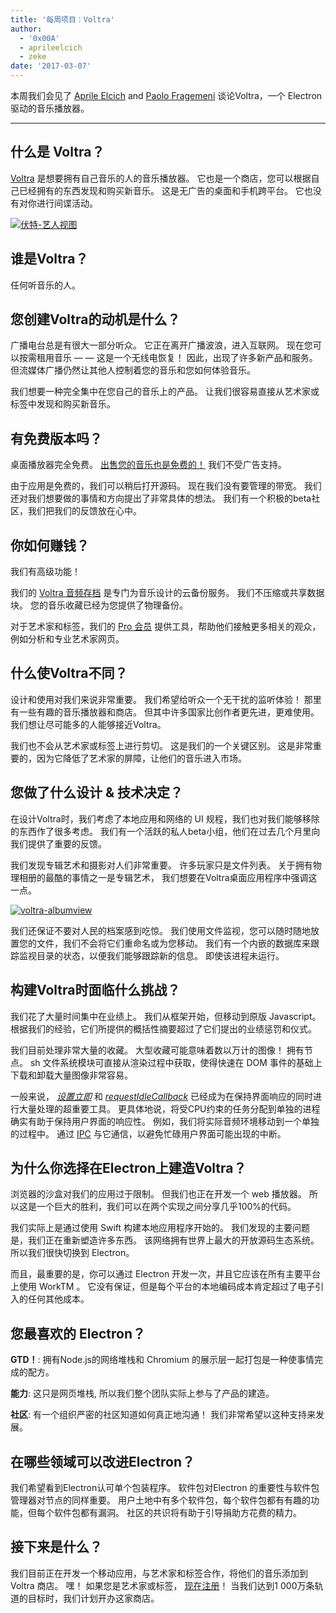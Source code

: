 ```yaml
---
title: '每周项目：Voltra'
author:
  - '0x00A'
  - aprileelcich
  - zeke
date: '2017-03-07'
---
```


本周我们会见了 [Aprile Elcich](https://twitter.com/aprileelcich) and [Paolo Fragemeni](https://twitter.com/0x00A) 谈论Voltra，一个 Electron驱动的音乐播放器。

---

## 什么是 Voltra？

[Voltra](https://voltra.co/) 是想要拥有自己音乐的人的音乐播放器。 它也是一个商店，您可以根据自己已经拥有的东西发现和购买新音乐。 这是无广告的桌面和手机跨平台。 它也没有对你进行间谍活动。

[![伏特-艺人视图](https://cloud.githubusercontent.com/assets/2289/23670061/4db0323c-031b-11e7-81fd-128e714e911c.jpg)](https://voltra.co/)

## 谁是Voltra？

任何听音乐的人。

## 您创建Voltra的动机是什么？

广播电台总是有很大一部分听众。 它正在离开广播波浪，进入互联网。 现在您可以按需租用音乐 — — 这是一个无线电恢复！ 因此，出现了许多新产品和服务。 但流媒体广播仍然让其他人控制着您的音乐和您如何体验音乐。

我们想要一种完全集中在您自己的音乐上的产品。 让我们很容易直接从艺术家或标签中发现和购买新音乐。

## 有免费版本吗？

桌面播放器完全免费。 [出售您的音乐也是免费的！](https://voltra.co/artists) 我们不受广告支持。

由于应用是免费的，我们可以稍后打开源码。 现在我们没有要管理的带宽。 我们还对我们想要做的事情和方向提出了非常具体的想法。 我们有一个积极的beta社区，我们把我们的反馈放在心中。

## 你如何赚钱？

我们有高级功能！

我们的 [Voltra 音频存档](https://voltra.co/premium/) 是专门为音乐设计的云备份服务。 我们不压缩或共享数据块。 您的音乐收藏已经为您提供了物理备份。

对于艺术家和标签，我们的 [Pro 会员](https://voltra.co/artists/pro) 提供工具，帮助他们接触更多相关的观众，例如分析和专业艺术家网页。

## 什么使Voltra不同？

设计和使用对我们来说非常重要。 我们希望给听众一个无干扰的监听体验！ 那里有一些有趣的音乐播放器和商店。 但其中许多国家比创作者更先进，更难使用。 我们想让尽可能多的人能够接近Voltra。

我们也不会从艺术家或标签上进行剪切。 这是我们的一个关键区别。 这是非常重要的，因为它降低了艺术家的屏障，让他们的音乐进入市场。

## 您做了什么设计 & 技术决定？

在设计Voltra时，我们考虑了本地应用和网络的 UI 规程，我们也对我们能够移除的东西作了很多考虑。 我们有一个活跃的私人beta小组，他们在过去几个月里向我们提供了重要的反馈。

我们发现专辑艺术和摄影对人们非常重要。 许多玩家只是文件列表。 关于拥有物理相册的最酷的事情之一是专辑艺术， 我们想要在Voltra桌面应用程序中强调这一点。

[![voltra-albumview](https://cloud.githubusercontent.com/assets/2289/23670056/4b0c18d4-031b-11e7-89e1-539e927a380d.jpg)](https://voltra.co/)

我们还保证不要对人民的档案感到吃惊。 我们使用文件监视，您可以随时随地放置您的文件，我们不会将它们重命名或为您移动。 我们有一个内嵌的数据库来跟踪监视目录的状态，以便我们能够跟踪新的信息。 即使该进程未运行。

## 构建Voltra时面临什么挑战？

我们花了大量时间集中在业绩上。 我们从框架开始，但移动到原版 Javascript。 根据我们的经验，它们所提供的概括性摘要超过了它们提出的业绩惩罚和仪式。

我们目前处理非常大量的收藏。 大型收藏可能意味着数以万计的图像！ 拥有节点。 sh 文件系统模块可直接从渲染过程中获取，使得快速在 DOM 事件的基础上下载和卸载大量图像非常容易。

一般来说， *[设置立即](https://developer.mozilla.org/en-US/docs/Web/API/Window/setImmediate)* 和 *[requestIdleCallback](https://developer.mozilla.org/en-US/docs/Web/API/Window/requestIdleCallback)* 已经成为在保持界面响应的同时进行大量处理的超重要工具。 更具体地说，将受CPU约束的任务分配到单独的进程确实有助于保持用户界面的响应性。 例如，我们将实际音频环境移动到一个单独的过程中。 通过 [IPC](https://electronjs.org/docs/glossary/#ipc) 与它通信，以避免忙碌用户界面可能出现的中断。

## 为什么你选择在Electron上建造Voltra？

浏览器的沙盒对我们的应用过于限制。 但我们也正在开发一个 web 播放器。 所以这是一个巨大的胜利，我们可以在两个实现之间分享几乎100%的代码。

我们实际上是通过使用 Swift 构建本地应用程序开始的。 我们发现的主要问题是，我们正在重新塑造许多东西。 该网络拥有世界上最大的开放源码生态系统。 所以我们很快切换到 Electron。

而且，最重要的是，你可以通过 Electron 开发一次，并且它应该在所有主要平台上使用 WorkTM 。 它没有保证，但是每个平台的本地编码成本肯定超过了电子引入的任何其他成本。

## 您最喜欢的 Electron？

**GTD！**: 拥有Node.js的网络堆栈和 Chromium 的展示层一起打包是一种使事情完成的配方。

**能力**: 这只是网页堆栈, 所以我们整个团队实际上参与了产品的建造。

**社区**: 有一个组织严密的社区知道如何真正地沟通！ 我们非常希望以这种支持来发展。

## 在哪些领域可以改进Electron？

我们希望看到Electron认可单个包装程序。 软件包对Electron 的重要性与软件包管理器对节点的同样重要。 用户土地中有多个软件包，每个软件包都有有趣的功能，但每个软件包都有漏洞。 社区的共识将有助于引导捐助方花费的精力。

## 接下来是什么？

我们目前正在开发一个移动应用，与艺术家和标签合作，将他们的音乐添加到Voltra 商店。 嘿！ 如果您是艺术家或标签， [现在注册](https://admin.voltra.co/signup)！ 当我们达到1 000万条轨道的目标时，我们计划开办这家商店。

